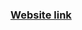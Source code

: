 ### [Website link](https://swostikpati.github.io/Communications-Lab-Spring-23/Assignment2_InteractiveComic/Final%20Implementation/final/)

